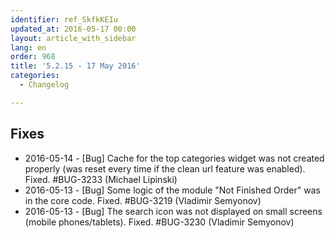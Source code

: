 ```yaml
---
identifier: ref_SkfkKEIu
updated_at: 2016-05-17 00:00
layout: article_with_sidebar
lang: en
order: 968
title: '5.2.15 - 17 May 2016'
categories:
  - Changelog

---
```



## Fixes

*   2016-05-14 - [Bug] Cache for the top categories widget was not created properly (was reset every time if the clean url feature was enabled). Fixed. #BUG-3233 (Michael Lipinski)
*   2016-05-13 - [Bug] Some logic of the module "Not Finished Order" was in the core code. Fixed. #BUG-3219 (Vladimir Semyonov)
*   2016-05-13 - [Bug] The search icon was not displayed on small screens (mobile phones/tablets). Fixed. #BUG-3230 (Vladimir Semyonov)